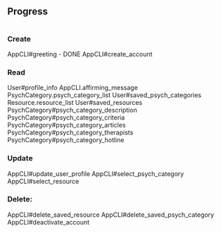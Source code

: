 ## Progress
#
### Create
AppCLI#greeting - DONE
AppCLI#create_account

### Read
User#profile_info
AppCLI.affirming_message
PsychCategory.psych_category_list
User#saved_psych_categories
Resource.resource_list
User#saved_resources
PsychCategory#psych_category_description
PsychCategory#psych_category_criteria
PsychCategory#psych_category_articles
PsychCategory#psych_category_therapists
PsychCategory#psych_category_hotline

### Update
AppCLI#update_user_profile
AppCLI#select_psych_category
AppCLI#select_resource

### Delete:
AppCLI#delete_saved_resource
AppCLI#delete_saved_psych_category
AppCLI#deactivate_account